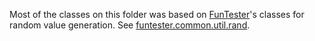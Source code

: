 Most of the classes on this folder was based on [FunTester](https://github.com/funtester/funtester)'s classes for random value generation. See [funtester.common.util.rand](https://github.com/funtester/funtester/tree/master/funtester/funtester-common/src/main/java/org/funtester/common/util/rand).